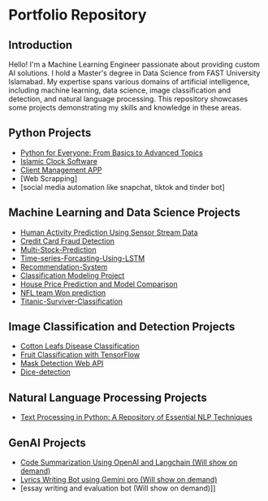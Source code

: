 # Portfolio Repository

## Introduction
Hello! I'm a Machine Learning Engineer passionate about providing custom AI solutions. I hold a Master's degree in Data Science from FAST University Islamabad. My expertise spans various domains of artificial intelligence, including machine learning, data science, image classification and detection, and natural language processing. This repository showcases some projects demonstrating my skills and knowledge in these areas.

## Python Projects
- [Python for Everyone: From Basics to Advanced Topics](https://github.com/Ch-Jameel/python-programming)
- [Islamic Clock Software](https://github.com/Ch-Jameel/Islamic-Clock-Project)
- [Client Management APP](https://github.com/Ch-Jameel/Contractor-and-Client-Management-App)
- [Web Scrapping]
- [social media automation like snapchat, tiktok and tinder bot]

## Machine Learning and Data Science Projects
- [Human Activity Prediction Using Sensor Stream Data](https://github.com/Ch-Jameel/ANN-and-random-Forset-and-Voting-Classifier)
- [Credit Card Fraud Detection](https://github.com/Ch-Jameel/credit-card-classification)
- [Multi-Stock-Prediction](https://github.com/Ch-Jameel/Multi-Stock-Prediction)
- [Time-series-Forcasting-Using-LSTM](https://github.com/Ch-Jameel/Time-series-Forcasting-Using-LSTM)
- [Recommendation-System](https://github.com/Ch-Jameel/Recommendation-System)
- [Classification Modeling Project](https://github.com/Ch-Jameel/Classification-modeling-work-using-SVC-KNN-DT-etc)
- [House Price Prediction and Model Comparison](https://github.com/Ch-Jameel/House-Prediction-Models-work-with-EDA)
- [NFL team Won prediction](https://github.com/Ch-Jameel/Random-Forest-Model-Using-Sklearn)
- [Titanic-Surviver-Classification](https://github.com/Ch-Jameel/Titanic-Surviver-Classification)

## Image Classification and Detection Projects
- [Cotton Leafs Disease Classification](https://github.com/Ch-Jameel/Image-Classification)
- [Fruit Classification with TensorFlow](https://github.com/Ch-Jameel/Fruits-Images-Classification-)
- [Mask Detection Web API](https://github.com/Ch-Jameel/Mask-Detection-App)
- [Dice-detection](https://github.com/Ch-Jameel/Dice-detection-Using-YOLOV8)

## Natural Language Processing Projects
- [Text Processing in Python: A Repository of Essential NLP Techniques](https://github.com/Ch-Jameel/Natural-Language-Processing)
## GenAI Projects
- [Code Summarization Using OpenAI and Langchain  (Will show on demand)](link-to-your-project-2)
- [Lyrics Writing Bot using Gemini pro  (Will show on demand)](link-to-your-project-3)
- [essay writing and evaluation bot (Will show on demand)]]

